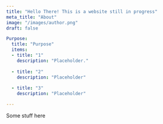 ```yaml
---
title: "Hello There! This is a website still in progress"
meta_title: "About"
image: "/images/author.png"
draft: false

Purpose:
  title: "Purpose"
  items:
  - title: "1"
    description: "Placeholder."
  
  - title: "2"
    description: "Placeholder"
  
  - title: "3"
    description: "Placeholder"

---
```


Some stuff here
